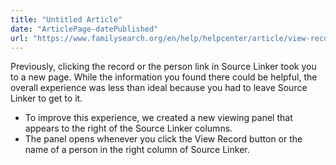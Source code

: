```yaml
---
title: "Untitled Article"
date: "ArticlePage-datePublished"
url: "https://www.familysearch.org/en/help/helpcenter/article/view-records-and-tree-profiles-without-leaving-source-linker"
---
```


Previously, clicking the record or the person link in Source Linker took you to a new page. While the information you found there could be helpful, the overall experience was less than ideal because you had to leave Source Linker to get to it.   


 * To improve this experience, we created a new viewing panel that appears to the right of the Source Linker columns.
* The panel opens whenever you click the View Record button or the name of a person in the right column of Source Linker.
